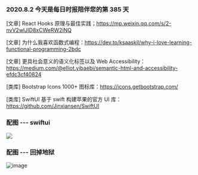 ### 2020.8.2 今天是每日时报陪伴您的第 385 天

[文章] React Hooks 原理与最佳实践；<https://mp.weixin.qq.com/s/2-nvV2wIJID8xCWeRW2iNQ>

[文章] 为什么我喜欢函数式编程：<https://dev.to/ksaaskil/why-i-love-learning-functional-programming-2bdc>

[文章] 更具社会意义的语义化标签以及 Web Accessibility：<https://medium.com/@elliot.yibaebi/semantic-html-and-accessibility-efdc3cf40824>

[类库] Bootstrap Icons 1000+ 图标库：<https://icons.getbootstrap.com/>

[类库] SwiftUI 基于 swift 构建苹果的官方 UI 库：<https://github.com/Jinxiansen/SwiftUI>

### 配图 --- swiftui

![](https://github.com/Jinxiansen/SwiftUI/raw/master/images/screenshot/x1.jpg)

### 配图 --- 回掉地狱

![image](https://user-images.githubusercontent.com/6063358/89122620-32a86d00-d4fb-11ea-9b3f-82ea3b5b783c.png)